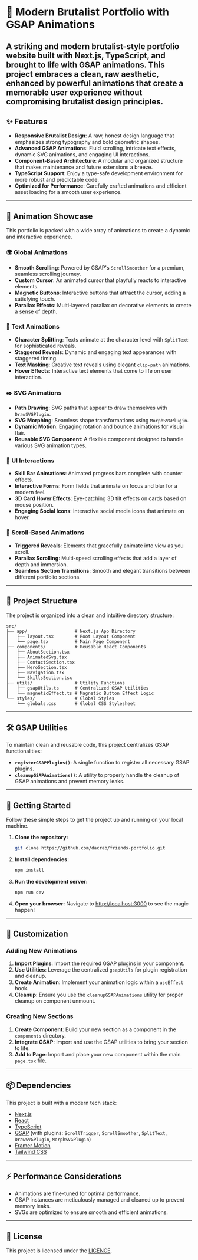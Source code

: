 # 🎨 Modern Brutalist Portfolio with GSAP Animations

A striking and modern brutalist-style portfolio website built with **Next.js**, **TypeScript**, and brought to life with **GSAP animations**. This project embraces a clean, raw aesthetic, enhanced by powerful animations that create a memorable user experience without compromising brutalist design principles.
---

## ✨ Features

-   **Responsive Brutalist Design**: A raw, honest design language that emphasizes strong typography and bold geometric shapes.
-   **Advanced GSAP Animations**: Fluid scrolling, intricate text effects, dynamic SVG animations, and engaging UI interactions.
-   **Component-Based Architecture**: A modular and organized structure that makes maintenance and future extensions a breeze.
-   **TypeScript Support**: Enjoy a type-safe development environment for more robust and predictable code.
-   **Optimized for Performance**: Carefully crafted animations and efficient asset loading for a smooth user experience.

---

## 🚀 Animation Showcase

This portfolio is packed with a wide array of animations to create a dynamic and interactive experience.

### 🌍 Global Animations

-   **Smooth Scrolling**: Powered by GSAP's `ScrollSmoother` for a premium, seamless scrolling journey.
-   **Custom Cursor**: An animated cursor that playfully reacts to interactive elements.
-   **Magnetic Buttons**: Interactive buttons that attract the cursor, adding a satisfying touch.
-   **Parallax Effects**: Multi-layered parallax on decorative elements to create a sense of depth.

### 📝 Text Animations

-   **Character Splitting**: Texts animate at the character level with `SplitText` for sophisticated reveals.
-   **Staggered Reveals**: Dynamic and engaging text appearances with staggered timing.
-   **Text Masking**: Creative text reveals using elegant `clip-path` animations.
-   **Hover Effects**: Interactive text elements that come to life on user interaction.

### ✒️ SVG Animations

-   **Path Drawing**: SVG paths that appear to draw themselves with `DrawSVGPlugin`.
-   **SVG Morphing**: Seamless shape transformations using `MorphSVGPlugin`.
-   **Dynamic Motion**: Engaging rotation and bounce animations for visual flair.
-   **Reusable SVG Component**: A flexible component designed to handle various SVG animation types.

### 🎨 UI Interactions

-   **Skill Bar Animations**: Animated progress bars complete with counter effects.
-   **Interactive Forms**: Form fields that animate on focus and blur for a modern feel.
-   **3D Card Hover Effects**: Eye-catching 3D tilt effects on cards based on mouse position.
-   **Engaging Social Icons**: Interactive social media icons that animate on hover.

### 📜 Scroll-Based Animations

-   **Triggered Reveals**: Elements that gracefully animate into view as you scroll.
-   **Parallax Scrolling**: Multi-speed scrolling effects that add a layer of depth and immersion.
-   **Seamless Section Transitions**: Smooth and elegant transitions between different portfolio sections.

---

## 📁 Project Structure

The project is organized into a clean and intuitive directory structure:

```
src/
├── app/                  # Next.js App Directory
│   ├── layout.tsx        # Root Layout Component
│   └── page.tsx          # Main Page Component
├── components/           # Reusable React Components
│   ├── AboutSection.tsx
│   ├── AnimatedSvg.tsx
│   ├── ContactSection.tsx
│   ├── HeroSection.tsx
│   ├── Navigation.tsx
│   └── SkillsSection.tsx
├── utils/                # Utility Functions
│   ├── gsapUtils.ts      # Centralized GSAP Utilities
│   └── magneticEffect.ts # Magnetic Button Effect Logic
└── styles/               # Global Styles
    └── globals.css       # Global CSS Stylesheet
```

---

## 🛠️ GSAP Utilities

To maintain clean and reusable code, this project centralizes GSAP functionalities:

-   **`registerGSAPPlugins()`**: A single function to register all necessary GSAP plugins.
-   **`cleanupGSAPAnimations()`**: A utility to properly handle the cleanup of GSAP animations and prevent memory leaks.

---

## 🚀 Getting Started

Follow these simple steps to get the project up and running on your local machine.

1.  **Clone the repository:**
    ```bash
    git clone https://github.com/dacrab/friends-portfolio.git
    ```

2.  **Install dependencies:**
    ```bash
    npm install
    ```

3.  **Run the development server:**
    ```bash
    npm run dev
    ```

4.  **Open your browser:**
    Navigate to [http://localhost:3000](http://localhost:3000) to see the magic happen!

---

## 🎨 Customization

### Adding New Animations

1.  **Import Plugins**: Import the required GSAP plugins in your component.
2.  **Use Utilities**: Leverage the centralized `gsapUtils` for plugin registration and cleanup.
3.  **Create Animation**: Implement your animation logic within a `useEffect` hook.
4.  **Cleanup**: Ensure you use the `cleanupGSAPAnimations` utility for proper cleanup on component unmount.

### Creating New Sections

1.  **Create Component**: Build your new section as a component in the `components` directory.
2.  **Integrate GSAP**: Import and use the GSAP utilities to bring your section to life.
3.  **Add to Page**: Import and place your new component within the main `page.tsx` file.

---

## 📦 Dependencies

This project is built with a modern tech stack:

-   [Next.js](https://nextjs.org/)
-   [React](https://reactjs.org/)
-   [TypeScript](https://www.typescriptlang.org/)
-   [GSAP](https://greensock.com/gsap/) (with plugins: `ScrollTrigger`, `ScrollSmoother`, `SplitText`, `DrawSVGPlugin`, `MorphSVGPlugin`)
-   [Framer Motion](https://www.framer.com/motion/)
-   [Tailwind CSS](https://tailwindcss.com/)

---

## ⚡ Performance Considerations

-   Animations are fine-tuned for optimal performance.
-   GSAP instances are meticulously managed and cleaned up to prevent memory leaks.
-   SVGs are optimized to ensure smooth and efficient animations.

---

## 📜 License

This project is licensed under the [LICENCE](LICENCE).
